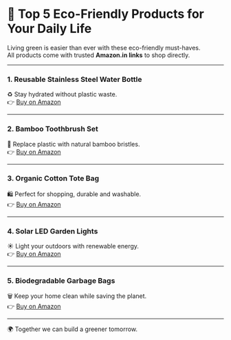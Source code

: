 # 🌿 Top 5 Eco-Friendly Products for Your Daily Life

Living green is easier than ever with these eco-friendly must-haves.  
All products come with trusted **Amazon.in links** to shop directly.  

---

### 1. Reusable Stainless Steel Water Bottle  
♻️ Stay hydrated without plastic waste.  
👉 [Buy on Amazon](https://www.amazon.in/dp/B08GC6PL3D?tag=gogreenstore-21)

---

### 2. Bamboo Toothbrush Set  
🌱 Replace plastic with natural bamboo bristles.  
👉 [Buy on Amazon](https://www.amazon.in/dp/B07QZ7F5VX?tag=gogreenstore-21)

---

### 3. Organic Cotton Tote Bag  
🛍️ Perfect for shopping, durable and washable.  
👉 [Buy on Amazon](https://www.amazon.in/dp/B08CY3Y7QW?tag=gogreenstore-21)

---

### 4. Solar LED Garden Lights  
☀️ Light your outdoors with renewable energy.  
👉 [Buy on Amazon](https://www.amazon.in/dp/B083P9R9JH?tag=gogreenstore-21)

---

### 5. Biodegradable Garbage Bags  
🗑️ Keep your home clean while saving the planet.  
👉 [Buy on Amazon](https://www.amazon.in/dp/B084J9PY92?tag=gogreenstore-21)

---

🌍 Together we can build a greener tomorrow.  
